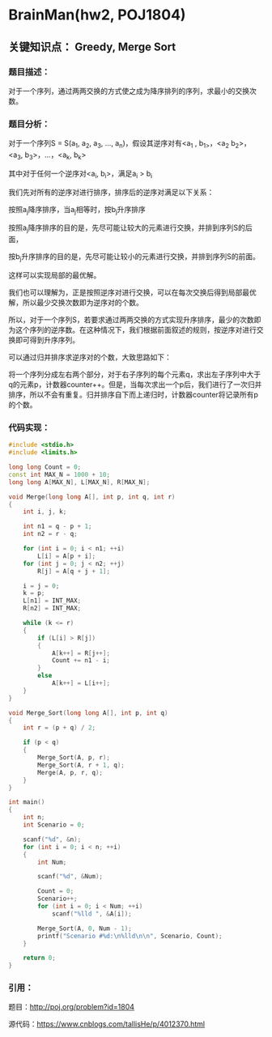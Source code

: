 # BrainMan(hw2, POJ1804) #

## 关键知识点： Greedy, Merge Sort ##

### 题目描述： ###
对于一个序列，通过两两交换的方式使之成为降序排列的序列，求最小的交换次数。

### 题目分析： ###
对于一个序列S = S(a<sub>1</sub>, a<sub>2</sub>, a<sub>3</sub>, …, a<sub>n</sub>)，假设其逆序对有<a<sub>1</sub> , b<sub>1></sub>，<a<sub>2</sub> b<sub>2</sub>>，<a<sub>3</sub>, 
b<sub>3</sub>>，…，<a<sub>k</sub>, b<sub>k</sub>>

其中对于任何一个逆序对<a<sub>i</sub>, b<sub>i</sub>>，满足a<sub>i</sub> > b<sub>i</sub>

我们先对所有的逆序对进行排序，排序后的逆序对满足以下关系：

按照a<sub>j</sub>降序排序，当a<sub>j</sub>相等时，按b<sub>j</sub>升序排序

按照a<sub>j</sub>降序排序的目的是，先尽可能让较大的元素进行交换，并排到序列S的后面，

按b<sub>j</sub>升序排序的目的是，先尽可能让较小的元素进行交换，并排到序列S的前面。

这样可以实现局部的最优解。

我们也可以理解为，正是按照逆序对进行交换，可以在每次交换后得到局部最优解，所以最少交换次数即为逆序对的个数。

所以，对于一个序列S，若要求通过两两交换的方式实现升序排序，最少的次数即为这个序列的逆序数。在这种情况下，我们根据前面叙述的规则，按逆序对进行交换即可得到升序序列。

可以通过归并排序求逆序对的个数，大致思路如下：

将一个序列分成左右两个部分，对于右子序列的每个元素q，求出左子序列中大于q的元素p，计数器counter++。但是，当每次求出一个p后，我们进行了一次归并排序，所以不会有重复。归并排序自下而上递归时，计数器counter将记录所有p的个数。


### 代码实现： ###
```c++
#include <stdio.h>
#include <limits.h>

long long Count = 0;
const int MAX_N = 1000 + 10;
long long A[MAX_N], L[MAX_N], R[MAX_N];

void Merge(long long A[], int p, int q, int r)
{
    int i, j, k;

    int n1 = q - p + 1;
    int n2 = r - q;

    for (int i = 0; i < n1; ++i)
        L[i] = A[p + i];
    for (int j = 0; j < n2; ++j)
        R[j] = A[q + j + 1];

    i = j = 0;
    k = p;
    L[n1] = INT_MAX;
    R[n2] = INT_MAX;

    while (k <= r)
    {
        if (L[i] > R[j])
        {
            A[k++] = R[j++];
            Count += n1 - i;
        }
        else
            A[k++] = L[i++];
    }
}

void Merge_Sort(long long A[], int p, int q)
{
    int r = (p + q) / 2;

    if (p < q)
    {
        Merge_Sort(A, p, r);
        Merge_Sort(A, r + 1, q);
        Merge(A, p, r, q);
    }
}

int main()
{
    int n;
    int Scenario = 0;

    scanf("%d", &n);
    for (int i = 0; i < n; ++i)
    {
        int Num;

        scanf("%d", &Num);

        Count = 0;
        Scenario++;
        for (int i = 0; i < Num; ++i)
            scanf("%lld ", &A[i]);

        Merge_Sort(A, 0, Num - 1);
        printf("Scenario #%d:\n%lld\n\n", Scenario, Count);
    }

    return 0;
}
```

### 引用： ###
题目：http://poj.org/problem?id=1804

源代码：https://www.cnblogs.com/tallisHe/p/4012370.html
